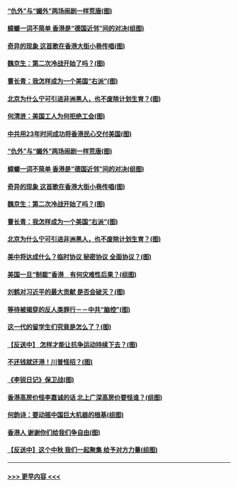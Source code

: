 #### [“仇外”与“媚外”两场闹剧一样荒唐(图)](../pages/p4/907689.md?t=09181222) 
#### [蟑螂一词不简单 香港是“德国近邻”间的对决(组图)](../pages/p4/907618.md?t=09181222) 
#### [奇异的现象 这首歌在香港大街小巷传唱(图)](../pages/p4/907583.md?t=09181222) 
#### [魏京生：第二次冷战开始了吗？(图)](../pages/p4/907581.md?t=09181222) 
#### [曹长青：我怎样成为一个美国“右派”(图)](../pages/p4/907580.md?t=09181222) 
#### [北京为什么宁可引进非洲黑人，也不废除计划生育？(图)](../pages/p4/907577.md?t=09181222) 
#### [何清涟：美国工人为何拒绝工会(图)](../pages/p4/907701.md?t=09181222) 
#### [中共用23年时间成功将香港民心交付美国(图)](../pages/p4/907698.md?t=09181222) 
#### [“仇外”与“媚外”两场闹剧一样荒唐(图)](../pages/p4/907689.md?t=09181222) 
#### [蟑螂一词不简单 香港是“德国近邻”间的对决(组图)](../pages/p4/907618.md?t=09181222) 
#### [奇异的现象 这首歌在香港大街小巷传唱(图)](../pages/p4/907583.md?t=09181222) 
#### [魏京生：第二次冷战开始了吗？(图)](../pages/p4/907581.md?t=09181222) 
#### [曹长青：我怎样成为一个美国“右派”(图)](../pages/p4/907580.md?t=09181222) 
#### [北京为什么宁可引进非洲黑人，也不废除计划生育？(图)](../pages/p4/907577.md?t=09181222) 
#### [美中将达成什么？临时协议 秘密协议 全面协议？(图)](../pages/p4/907576.md?t=09181222) 
#### [美国一旦“制裁”香港　有何灾难性后果？(组图)](../pages/p4/907575.md?t=09181222) 
#### [刘鹤对习近平的最大贡献 是否会破灭？(图)](../pages/p4/907509.md?t=09181222) 
#### [等待被揭穿的反人类罪行－－中共“脑控”(图)](../pages/p4/907167.md?t=09181222) 
#### [这一代的留学生们究竟是怎么了？(图)](../pages/p4/907473.md?t=09181222) 
#### [【反送中】 怎样才能让抗争运动持续下去？(图)](../pages/p4/907466.md?t=09181222) 
#### [不还钱就还港！川普怪招？(图)](../pages/p4/907474.md?t=09181222) 
#### [《李锐日记》保卫战(图)](../pages/p4/907465.md?t=09181222) 
#### [香港高房价怪李嘉诚的话 北上广深高房价要怪谁？(组图)](../pages/p4/907471.md?t=09181222) 
#### [何韵诗：要动摇中国巨大机器的根基(组图)](../pages/p4/907469.md?t=09181222) 
#### [香港人 谢谢你们给我们争自由(图)](../pages/p4/907402.md?t=09181222) 
#### [【反送中】这个中秋 我们一起聚集 给予对方力量(组图)](../pages/p4/907401.md?t=09181222) 

----
#### [ >>> 更早内容 <<< ](../indexes/p4-earlier.md)
